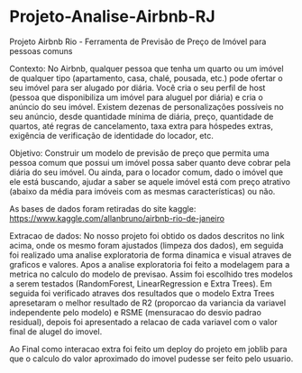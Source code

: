# Projeto-Analise-Airbnb-RJ

Projeto Airbnb Rio - Ferramenta de Previsão de Preço de Imóvel para pessoas comuns

Contexto:
No Airbnb, qualquer pessoa que tenha um quarto ou um imóvel de qualquer tipo (apartamento, casa, chalé, pousada, etc.) pode ofertar o seu imóvel para ser alugado por diária. 
Você cria o seu perfil de host (pessoa que disponibiliza um imóvel para aluguel por diária) e cria o anúncio do seu imóvel.
Existem dezenas de personalizações possíveis no seu anúncio, desde quantidade mínima de diária, preço, quantidade de quartos, até regras de cancelamento, taxa extra para hóspedes extras, exigência de verificação de identidade do locador, etc.

Objetivo:
Construir um modelo de previsão de preço que permita uma pessoa comum que possui um imóvel possa saber quanto deve cobrar pela diária do seu imóvel.
Ou ainda, para o locador comum, dado o imóvel que ele está buscando, ajudar a saber se aquele imóvel está com preço atrativo (abaixo da média para imóveis com as mesmas características) ou não.

As bases de dados foram retiradas do site kaggle: https://www.kaggle.com/allanbruno/airbnb-rio-de-janeiro

Extracao de dados:
No nosso projeto foi obtido os dados descritos no link acima, onde os mesmo foram ajustados (limpeza dos dados), em seguida foi realizado uma analise exploratoria de forma dinamica e visual atraves de graficos e valores.
Apos a analise exploratoria foi feito a modelagem para a metrica no calculo do modelo de previsao. Assim foi escolhido tres modelos a serem testados (RandomForest, LinearRegression e Extra Trees). Em seguida foi verificado atraves dos resultados que o modelo Extra Trees apresetaram o melhor resultado de R2 (proporcao da variancia da variavel independente pelo modelo) e RSME (mensuracao do desvio padrao residual), depois foi apresentado a relacao de cada variavel com o valor final de alugel do imovel.

Ao Final como interacao extra foi feito um deploy do projeto em joblib para que o calculo do valor aproximado do imovel pudesse ser feito pelo usuario.
